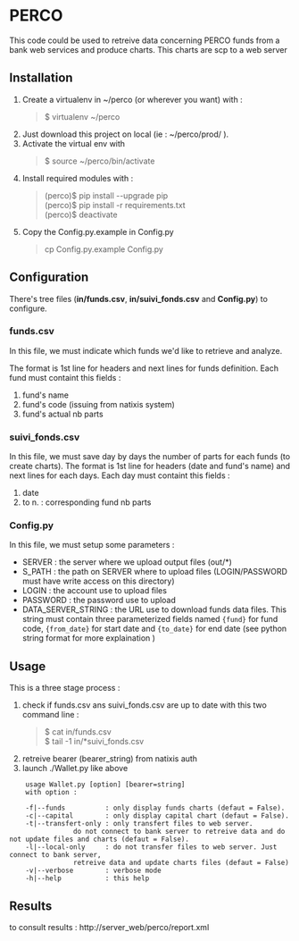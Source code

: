 # PERCO

This code could be used to retreive data concerning PERCO funds from a bank web services and produce charts. This charts are scp to a web server

## Installation

1. Create a virtualenv in ~/perco (or wherever you want) with :
    > $ virtualenv ~/perco
2. Just download this project on local (ie : ~/perco/prod/ ).
3. Activate the virtual env with 
    > $ source ~/perco/bin/activate
4. Install required modules with :
    > (perco)$ pip install --upgrade pip   
    > (perco)$ pip install -r requirements.txt   
    > (perco)$ deactivate   
5. Copy the Config.py.example in Config.py 
    > cp Config.py.example Config.py


## Configuration

There's tree files (**in/funds.csv**, **in/suivi_fonds.csv** and **Config.py**) to configure. 

### funds.csv

In this file, we must indicate which funds we'd like to retrieve and analyze.

The format is 1st line for headers and next lines for funds definition.
Each fund must containt this fields :
1. fund's name
2. fund's code (issuing from natixis system)
3. fund's actual nb parts

### suivi_fonds.csv

In this file, we must save day by days the number of parts for each funds (to create charts). The format is 1st line for headers (date and fund's name) and next lines for each days.
Each day must containt this fields :
1. date
2. to n. : corresponding fund nb parts

### Config.py

In this file, we must setup some parameters :
- SERVER : the server where we upload output files (out/*)
- S_PATH : the path on SERVER where to upload files (LOGIN/PASSWORD must have write access on this directory)
- LOGIN : the account use to upload files
- PASSWORD : the password use to upload
- DATA_SERVER_STRING : the URL use to download funds data files. This string must contain three parameterized fields named `{fund}` for fund code, `{from_date}` for start date and `{to_date}` for end date (see python string format for more explaination ) 


## Usage

This is a three stage process :
1. check if funds.csv ans suivi_fonds.csv are up to date with this two command line :
    > $ cat in/funds.csv    
    > $ tail -1 in/*suivi_fonds.csv
2. retreive bearer (bearer_string) from natixis auth
3. launch ./Wallet.py like above

```
    usage Wallet.py [option] [bearer=string]
    with option :

    -f|--funds          : only display funds charts (defaut = False).    
    -c|--capital        : only display capital chart (defaut = False).    
    -t|--transfert-only : only transfert files to web server.   
                do not connect to bank server to retreive data and do not update files and charts (defaut = False).    
    -l|--local-only     : do not transfer files to web server. Just connect to bank server,
                retreive data and update charts files (defaut = False)    
    -v|--verbose        : verbose mode    
    -h|--help           : this help
```

## Results

to consult results :  http://server_web/perco/report.xml
